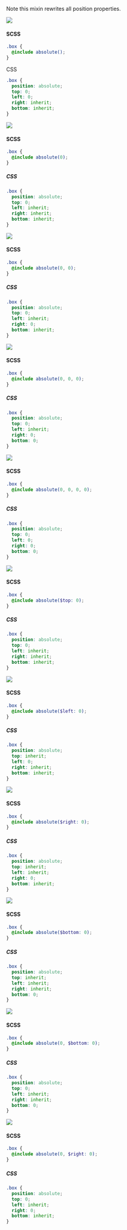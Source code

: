 Note this mixin rewrites all position properties.

![](https://raw.githubusercontent.com/manumorante/sass.mixins/master/absolute-center/images/t-l.png)

#### SCSS
```scss
.box {
  @include absolute();
}
```

CSS
```css
.box {
  position: absolute;
  top: 0;
  left: 0;
  right: inherit;
  bottom: inherit;
}
```

![](https://raw.githubusercontent.com/manumorante/sass.mixins/master/absolute-center/images/t.png)

#### SCSS
```scss
.box {
  @include absolute(0);
}
```

##### CSS
```css
.box {
  position: absolute;
  top: 0;
  left: inherit;
  right: inherit;
  bottom: inherit;
}
```

![](https://raw.githubusercontent.com/manumorante/sass.mixins/master/absolute-center/images/t-r.png)

#### SCSS
```scss
.box {
  @include absolute(0, 0);
}
```

##### CSS
```css
.box {
  position: absolute;
  top: 0;
  left: inherit;
  right: 0;
  bottom: inherit;
}
```

![](https://raw.githubusercontent.com/manumorante/sass.mixins/master/absolute-center/images/t-r-b.png)

#### SCSS
```scss
.box {
  @include absolute(0, 0, 0);
}
```

##### CSS
```css
.box {
  position: absolute;
  top: 0;
  left: inherit;
  right: 0;
  bottom: 0;
}
```

![](https://raw.githubusercontent.com/manumorante/sass.mixins/master/absolute-center/images/a.png)

#### SCSS
```scss
.box {
  @include absolute(0, 0, 0, 0);
}
```

##### CSS
```css
.box {
  position: absolute;
  top: 0;
  left: 0;
  right: 0;
  bottom: 0;
}
```

![](https://raw.githubusercontent.com/manumorante/sass.mixins/master/absolute-center/images/t.png)

#### SCSS
```scss
.box {
  @include absolute($top: 0);
}
```

##### CSS
```css
.box {
  position: absolute;
  top: 0;
  left: inherit;
  right: inherit;
  bottom: inherit;
}
```

![](https://raw.githubusercontent.com/manumorante/sass.mixins/master/absolute-center/images/l.png)

#### SCSS
```scss
.box {
  @include absolute($left: 0);
}
```

##### CSS
```css
.box {
  position: absolute;
  top: inherit;
  left: 0;
  right: inherit;
  bottom: inherit;
}
```

![](https://raw.githubusercontent.com/manumorante/sass.mixins/master/absolute-center/images/r.png)

#### SCSS
```scss
.box {
  @include absolute($right: 0);
}
```

##### CSS
```css
.box {
  position: absolute;
  top: inherit;
  left: inherit;
  right: 0;
  bottom: inherit;
}
```

![](https://raw.githubusercontent.com/manumorante/sass.mixins/master/absolute-center/images/b.png)

#### SCSS
```scss
.box {
  @include absolute($bottom: 0);
}
```

##### CSS
```css
.box {
  position: absolute;
  top: inherit;
  left: inherit;
  right: inherit;
  bottom: 0;
}
```

![](https://raw.githubusercontent.com/manumorante/sass.mixins/master/absolute-center/images/t-b.png)

#### SCSS
```scss
.box {
  @include absolute(0, $bottom: 0);
}
```

##### CSS
```css
.box {
  position: absolute;
  top: 0;
  left: inherit;
  right: inherit;
  bottom: 0;
}
```

![](https://raw.githubusercontent.com/manumorante/sass.mixins/master/absolute-center/images/t-r.png)

#### SCSS
```scss
.box {
  @include absolute(0, $right: 0);
}
```

##### CSS
```css
.box {
  position: absolute;
  top: 0;
  left: inherit;
  right: 0;
  bottom: inherit;
}
```
